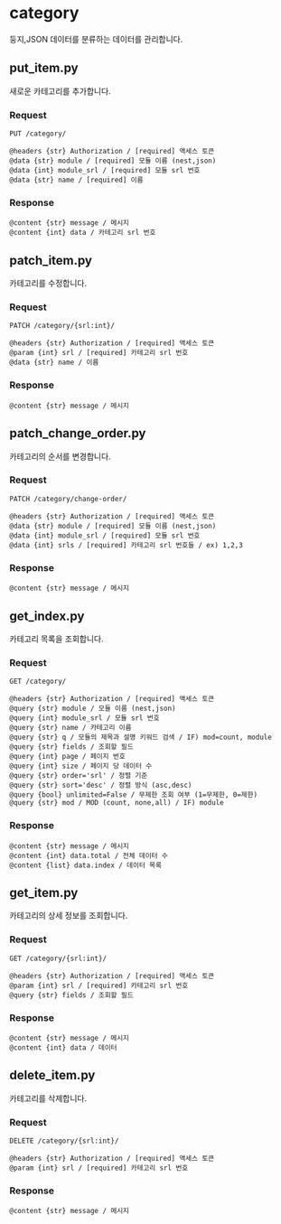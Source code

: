 # category

둥지,JSON 데이터를 분류하는 데이터를 관리합니다.


## put_item.py

새로운 카테고리를 추가합니다.

### Request

```
PUT /category/

@headers {str} Authorization / [required] 액세스 토큰
@data {str} module / [required] 모듈 이름 (nest,json)
@data {int} module_srl / [required] 모듈 srl 번호
@data {str} name / [required] 이름
```

### Response

```
@content {str} message / 메시지
@content {int} data / 카테고리 srl 번호
```


## patch_item.py

카테고리를 수정합니다.

### Request

```
PATCH /category/{srl:int}/

@headers {str} Authorization / [required] 액세스 토큰
@param {int} srl / [required] 카테고리 srl 번호
@data {str} name / 이름
```

### Response

```
@content {str} message / 메시지
```


## patch_change_order.py

카테고리의 순서를 변경합니다.

### Request

```
PATCH /category/change-order/

@headers {str} Authorization / [required] 액세스 토큰
@data {str} module / [required] 모듈 이름 (nest,json)
@data {int} module_srl / [required] 모듈 srl 번호
@data {int} srls / [required] 카테고리 srl 번호들 / ex) 1,2,3
```

### Response

```
@content {str} message / 메시지
```


## get_index.py

카테고리 목록을 조회합니다.

### Request

```
GET /category/

@headers {str} Authorization / [required] 액세스 토큰
@query {str} module / 모듈 이름 (nest,json)
@query {int} module_srl / 모듈 srl 번호
@query {str} name / 카테고리 이름
@query {str} q / 모듈의 제목과 설명 키워드 검색 / IF) mod=count, module
@query {str} fields / 조회할 필드
@query {int} page / 페이지 번호
@query {int} size / 페이지 당 데이터 수
@query {str} order='srl' / 정렬 기준
@query {str} sort='desc' / 정렬 방식 (asc,desc)
@query {bool} unlimited=False / 무제한 조회 여부 (1=무제한, 0=제한)
@query {str} mod / MOD (count, none,all) / IF) module
```

### Response

```
@content {str} message / 메시지
@content {int} data.total / 전체 데이터 수
@content {list} data.index / 데이터 목록
```


## get_item.py

카테고리의 상세 정보를 조회합니다.

### Request

```
GET /category/{srl:int}/

@headers {str} Authorization / [required] 액세스 토큰
@param {int} srl / [required] 카테고리 srl 번호
@query {str} fields / 조회할 필드
```

### Response

```
@content {str} message / 메시지
@content {int} data / 데이터
```


## delete_item.py

카테고리를 삭제합니다.

### Request

```
DELETE /category/{srl:int}/

@headers {str} Authorization / [required] 액세스 토큰
@param {int} srl / [required] 카테고리 srl 번호
```

### Response

```
@content {str} message / 메시지
```
